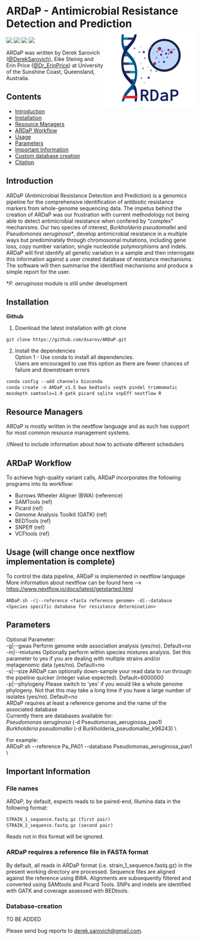# ARDaP - Antimicrobial Resistance Detection and Prediction <img src='image.png' align="right" height="210" />


![](https://img.shields.io/badge/version-alpha-red.svg)
![](https://img.shields.io/badge/lifecycle-experimental-orange.svg)
![](https://img.shields.io/badge/docs-latest-green.svg)
![](https://img.shields.io/badge/BioRxiv-prep-green.svg)


ARDaP was written by Derek Sarovich ([@DerekSarovich](https://twitter.com/DerekSarovich)), Eike Steinig and Erin Price ([@Dr_ErinPrice](https://twitter.com/Dr_ErinPrice)) at University of the Sunshine Coast, Queensland, Australia.
## Contents

- [Introduction](#introduction)
- [Installation](#Installation)
- [Resource Managers](#resource-managers)
- [ARDaP Workflow](#spandx-workflow)
- [Usage](#usage)
- [Parameters](#parameters)
- [Important Information](#important-information)
- [Custom database creation](#Database-creation)
- [Citation](#citation)


## Introduction

ARDaP (Antimicrobial Resistance Detection and Prediction) is a genomics pipeline 
for the comprehensive identification of antibiotic resistance markers from whole-genome
sequencing data. The impetus behind the creation of ARDaP was our frustration 
with current methodology not being able to detect antimicrobial resistance when confered by "complex" mechanisms.
Our two species of interest, <i>Burkholderia pseudomallei</i> and <i>Pseudomonas aeruginosa*</i>, develop antimicrobial resistance
in a multiple ways but predominately through chromosomal mutations, including gene loss, copy number variation, single nucleotide polymorphisms and indels. ARDaP will first identify all genetic variation in a sample and then interrogate this information against a user created database of resistance mechanisms. The software will then summarise the identified mechanisms and produce a simple report for the user.

*<i>P. aeruginosa</i> module is still under development

## Installation

**Github**

1) Download the latest installation with git clone

```
git clone https://github.com/dsarov/ARDaP.git
```

2) Install the dependencies \
Option 1 - Use conda to install all dependencies. \
Users are encouraged to use this option as there are fewer chances of failure and downstream errors

```
conda config --add channels bioconda
conda create -n ARDaP_v1.5 bwa bedtools seqtk pindel trimmomatic mosdepth samtools=1.9 gatk picard sqlite snpEff nextflow R 
```

## Resource Managers

ARDaP is mostly written in the nextflow language and as such has support for most common resource management systems.

//Need to include information about how to activate different schedulers

## ARDaP Workflow

To achieve high-quality variant calls, ARDaP incorporates the following programs into its workflow:

- Burrows Wheeler Aligner (BWA) (reference)
- SAMTools (ref)
- Picard (ref)
- Genome Analysis Toolkit (GATK) (ref)
- BEDTools (ref)
- SNPEff (ref)
- VCFtools (ref)

## Usage (will change once nextflow implementation is complete)
To control the data pipeline, ARDaP is implemented in nextflow language
More information about nextflow can be found here --> https://www.nextflow.io/docs/latest/getstarted.html
```
ARDaP.sh -r|--reference <fasta reference genome> -d|--database <Species specific database for resistance determination>
```
## Parameters
   
Optional Parameter: \
  -g|--gwas       Perform genome wide association analysis (yes/no). Default=no \
  -m|--mixtures   Optionally perform within species mixtures analysis. Set this parameter to yes if you are dealing with multiple strains and/or metagenomic data (yes/no). Default=no \
  -s|--size       ARDaP can optionally down-sample your read data to run through the pipeline quicker (integer value expected). Default=6000000 \
  -p|--phylogeny  Please switch to 'yes' if you would like a whole genome phylogeny. Not that this may take a long time if you have a large number of isolates (yes/no). Default=no \
  ARDaP requires at least a reference genome and the name of the associated database \
  Currently there are databases available for: \
  <i>Pseudomonas aeruginosa</i> (-d Pseudomonas_aeruginosa_pao1) \
  <i>Burkholderia pseudomallei</i> (-d Burkholderia_pseudomallei_k96243) \
  
  For example: \
  ARDaP.sh --reference Pa_PA01 --database Pseudomonas_aeruginosa_pao1 \

## Important Information

### File names
ARDaP, by default, expects reads to be paired-end, Illumina data in the following format: 

```
STRAIN_1_sequence.fastq.gz (first pair) 
STRAIN_2_sequence.fastq.gz (second pair)
```
Reads not in this format will be ignored. 

### ARDaP requires a reference file in FASTA format

By default, all reads in ARDaP format (i.e. strain_1_sequence.fastq.gz) in the present working directory are processed. Sequence files are aligned against the reference using BWA. Alignments are subsequently filtered and converted using SAMtools and Picard Tools. SNPs and indels are identified with GATK and coverage assessed with BEDtools. 

### Database-creation

TO BE ADDED

Please send bug reports to derek.sarovich@gmail.com.
